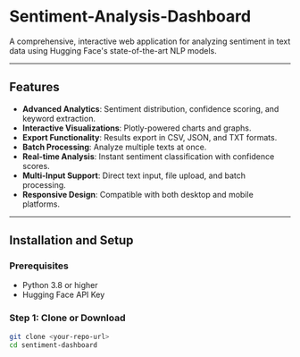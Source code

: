 # Sentiment-Analysis-Dashboard

A comprehensive, interactive web application for analyzing sentiment in text data using Hugging Face's state-of-the-art NLP models.
 
---
 
## Features
 
- **Advanced Analytics**: Sentiment distribution, confidence scoring, and keyword extraction.
- **Interactive Visualizations**: Plotly-powered charts and graphs.
- **Export Functionality**: Results export in CSV, JSON, and TXT formats.
- **Batch Processing**: Analyze multiple texts at once.
- **Real-time Analysis**: Instant sentiment classification with confidence scores.
- **Multi-Input Support**: Direct text input, file upload, and batch processing.
- **Responsive Design**: Compatible with both desktop and mobile platforms.
 
---
 
## Installation and Setup
 
### Prerequisites
 
- Python 3.8 or higher
- Hugging Face API Key
 
### Step 1: Clone or Download
 
```bash
git clone <your-repo-url>
cd sentiment-dashboard
